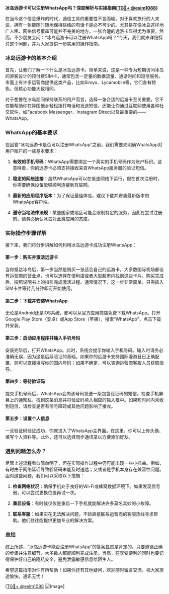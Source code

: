 **冰岛远游卡可以注册WhatsApp吗？深度解析与实操指南[[TG💪+ @esim1088](https://t.me/s/esim1088)]**

在当今这个信息爆炸的时代，通信工具的重要性不言而喻。对于喜欢旅行的人来说，拥有一张能随时随地保持联络的电话卡是必不可少的。尤其是在像冰岛这样地广人稀、网络信号覆盖可能并不完美的地方，一张合适的远游卡显得尤为重要。然而，不少朋友会问：“冰岛远游卡可以注册WhatsApp吗？”今天，我们就来详细探讨这个问题，并为大家提供一份实用的操作指南。

### 冰岛远游卡的基本介绍

首先，让我们了解一下什么是冰岛远游卡。简单来说，这是一种专为短期访问冰岛的游客设计的预付费SIM卡，通常包含一定量的数据流量、通话时间和短信服务。市面上有许多运营商提供这类产品，比如Simyo、Lycamobile等，它们各有特色，但核心功能大致相同。

对于想要在冰岛期间保持联系的用户而言，选择一张合适的远游卡至关重要。它不仅能帮助你在异国他乡轻松拨打电话和发送短信，还能让你通过互联网使用各种社交软件，如Facebook Messenger、Instagram Direct以及最重要的——WhatsApp。

### WhatsApp的基本要求

在回答“冰岛远游卡是否可以注册WhatsApp”之前，我们需要先明确WhatsApp对用户账户的一些基本要求：

1. **有效的手机号码**：WhatsApp需要绑定一个真实的手机号码作为账户标识。这意味着，你的远游卡必须支持接收来自WhatsApp服务器的验证短信。
   
2. **稳定的网络连接**：虽然WhatsApp可以在低速网络下运行，但在首次注册时，你需要确保设备能够顺利连接到互联网。

3. **最新的应用程序版本**：为了保证最佳体验，建议下载并安装最新版本的WhatsApp客户端。

4. **遵守当地法律法规**：某些国家或地区可能会限制特定的服务，因此在尝试注册前，请务必确认冰岛对此类应用的态度。

### 实际操作步骤详解

接下来，我们将分步讲解如何利用冰岛远游卡成功注册WhatsApp：

#### 第一步：购买并激活远游卡
当你抵达冰岛后，第一步当然是购买一张适合自己的远游卡。大多数国际机场都设有运营商的营业点，也可以选择在便利店或者大型超市内找到这些卡片。购买完成后，按照说明书上的指引完成激活过程。通常情况下，这一步非常简单，只需插入SIM卡并等待几分钟即可开始使用。

#### 第二步：下载并安装WhatsApp
无论是Android还是iOS系统，都可以从官方应用商店免费下载WhatsApp。打开Google Play Store（安卓）或App Store（苹果），搜索“WhatsApp”，点击下载并安装。

#### 第三步：启动应用程序并输入手机号码
安装完毕后，打开WhatsApp。此时，系统会提示你输入手机号码。输入时请务必准确无误，因为这是后续验证的基础。如果你的远游卡支持国际漫游且已正确配置，则可以直接填写你的国内号码；如果不确定，可以咨询运营商客服人员获取指导。

#### 第四步：等待验证码
提交手机号码后，WhatsApp会向该号码发送一条包含验证码的短信。检查手机屏幕上的通知栏，找到这条消息并将验证码填入相应的输入框中。如果短时间内未收到短信，请检查是否有信号障碍或其他问题影响了接收。

#### 第五步：设置个人信息
一旦验证码验证成功，你就进入了WhatsApp主界面。在这里，你可以上传头像、填写个人资料等。此外，还可以选择同步通讯录以方便添加好友。

### 遇到问题怎么办？

尽管上述流程看似简单明了，但在实际操作过程中仍可能出现一些小插曲。例如，有时由于网络延迟导致验证码未能及时送达；又或者是手机本身存在兼容性问题。面对这些问题，我们可以采取以下措施：

1. **检查网络状况**：确保手机处于良好的Wi-Fi或蜂窝数据环境下。如果发现信号弱，可以尝试更换位置再试一次。

2. **重启设备**：有时候仅仅是重启一下手机就能解决许多莫名其妙的小故障。

3. **联系客服**：如果实在无法解决问题，不妨直接联系运营商的客服热线寻求帮助。他们往往能提供更加专业的解决方案。

### 总结

综上所述，“冰岛远游卡能否注册WhatsApp”的答案显然是肯定的。只要遵循正确的步骤并注意细节，大多数人都能顺利完成注册。当然，在享受便利的同时也要记得保护好自己的隐私安全，避免泄露敏感信息给陌生人。

希望这篇指南对你有所帮助！如果你还有其他疑问，欢迎随时留言交流。祝大家旅途愉快，通讯无忧！

[[TG💪+ @esim1088](https://t.me/s/esim1088) ![Image](https://i.postimg.cc/4NQfJmqS/Snipaste-2025-05-13-00-14-12.png)]
